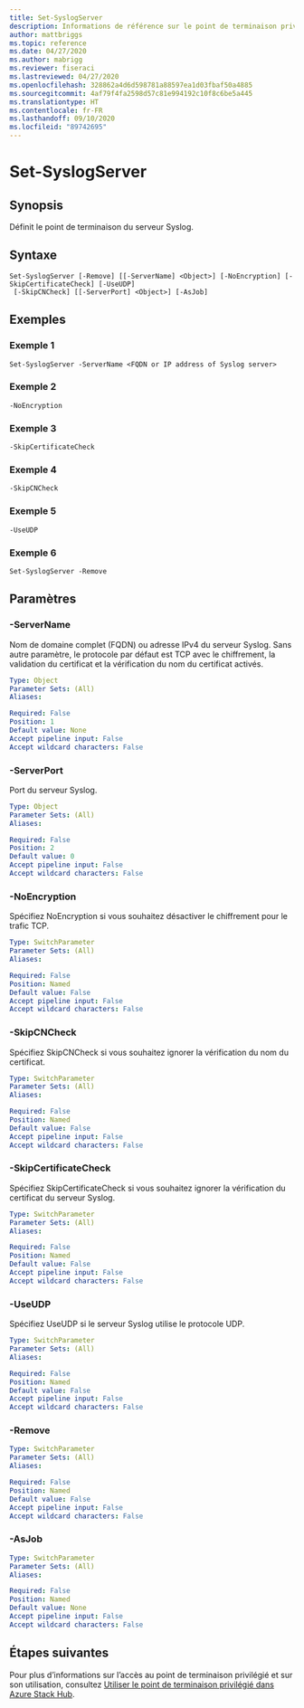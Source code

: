 ```yaml
---
title: Set-SyslogServer
description: Informations de référence sur le point de terminaison privilégié Azure Stack PowerShell - Close-PrivilegedEndpoint
author: mattbriggs
ms.topic: reference
ms.date: 04/27/2020
ms.author: mabrigg
ms.reviewer: fiseraci
ms.lastreviewed: 04/27/2020
ms.openlocfilehash: 328862a4d6d598781a88597ea1d03fbaf50a4885
ms.sourcegitcommit: 4af79f4fa2598d57c81e994192c10f8c6be5a445
ms.translationtype: HT
ms.contentlocale: fr-FR
ms.lasthandoff: 09/10/2020
ms.locfileid: "89742695"
---
```

# <a name="set-syslogserver"></a>Set-SyslogServer

## <a name="synopsis"></a>Synopsis
Définit le point de terminaison du serveur Syslog.

## <a name="syntax"></a>Syntaxe

```
Set-SyslogServer [-Remove] [[-ServerName] <Object>] [-NoEncryption] [-SkipCertificateCheck] [-UseUDP]
 [-SkipCNCheck] [[-ServerPort] <Object>] [-AsJob]
```


## <a name="examples"></a>Exemples

### <a name="example-1"></a>Exemple 1

```
Set-SyslogServer -ServerName <FQDN or IP address of Syslog server>
```

### <a name="example-2"></a>Exemple 2
```
-NoEncryption
```

### <a name="example-3"></a>Exemple 3
```
-SkipCertificateCheck
```

### <a name="example-4"></a>Exemple 4
```
-SkipCNCheck
```

### <a name="example-5"></a>Exemple 5
```
-UseUDP
```

### <a name="example-6"></a>Exemple 6
```
Set-SyslogServer -Remove
```

## <a name="parameters"></a>Paramètres

### <a name="-servername"></a>-ServerName
Nom de domaine complet (FQDN) ou adresse IPv4 du serveur Syslog.
Sans autre paramètre, le protocole par défaut est TCP avec le chiffrement, la validation du certificat et la vérification du nom du certificat activés.

```yaml
Type: Object
Parameter Sets: (All)
Aliases:

Required: False
Position: 1
Default value: None
Accept pipeline input: False
Accept wildcard characters: False
```

### <a name="-serverport"></a>-ServerPort
Port du serveur Syslog.

```yaml
Type: Object
Parameter Sets: (All)
Aliases:

Required: False
Position: 2
Default value: 0
Accept pipeline input: False
Accept wildcard characters: False
```

### <a name="-noencryption"></a>-NoEncryption
Spécifiez NoEncryption si vous souhaitez désactiver le chiffrement pour le trafic TCP.

```yaml
Type: SwitchParameter
Parameter Sets: (All)
Aliases:

Required: False
Position: Named
Default value: False
Accept pipeline input: False
Accept wildcard characters: False
```

### <a name="-skipcncheck"></a>-SkipCNCheck
Spécifiez SkipCNCheck si vous souhaitez ignorer la vérification du nom du certificat.

```yaml
Type: SwitchParameter
Parameter Sets: (All)
Aliases:

Required: False
Position: Named
Default value: False
Accept pipeline input: False
Accept wildcard characters: False
```

### <a name="-skipcertificatecheck"></a>-SkipCertificateCheck
Spécifiez SkipCertificateCheck si vous souhaitez ignorer la vérification du certificat du serveur Syslog.

```yaml
Type: SwitchParameter
Parameter Sets: (All)
Aliases:

Required: False
Position: Named
Default value: False
Accept pipeline input: False
Accept wildcard characters: False
```

### <a name="-useudp"></a>-UseUDP
Spécifiez UseUDP si le serveur Syslog utilise le protocole UDP.

```yaml
Type: SwitchParameter
Parameter Sets: (All)
Aliases:

Required: False
Position: Named
Default value: False
Accept pipeline input: False
Accept wildcard characters: False
```

### <a name="-remove"></a>-Remove
 

```yaml
Type: SwitchParameter
Parameter Sets: (All)
Aliases:

Required: False
Position: Named
Default value: False
Accept pipeline input: False
Accept wildcard characters: False
```

### <a name="-asjob"></a>-AsJob


```yaml
Type: SwitchParameter
Parameter Sets: (All)
Aliases:

Required: False
Position: Named
Default value: None
Accept pipeline input: False
Accept wildcard characters: False
```

## <a name="next-steps"></a>Étapes suivantes

Pour plus d’informations sur l’accès au point de terminaison privilégié et sur son utilisation, consultez [Utiliser le point de terminaison privilégié dans Azure Stack Hub](../../operator/azure-stack-privileged-endpoint.md).
